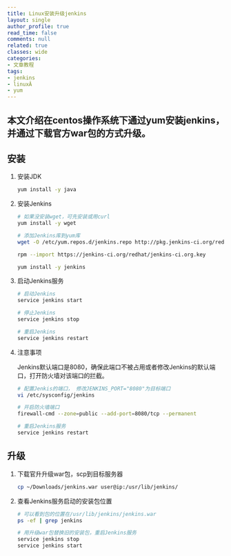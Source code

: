 ```yaml
---
title: Linux安装升级jenkins
layout: single
author_profile: true
read_time: false
comments: null
related: true
classes: wide
categories:
- 文章教程
tags:
- jenkins
- linuxÂ
- yum
---
```


## 本文介绍在centos操作系统下通过yum安装jenkins，并通过下载官方war包的方式升级。

## 安装

1. 安装JDK

   ``` bash
   yum install -y java
   ```

2. 安装Jenkins

   ``` bash
   # 如果没安装wget，可先安装或用curl
   yum install -y wget

   # 添加Jenkins库到yum库
   wget -O /etc/yum.repos.d/jenkins.repo http://pkg.jenkins-ci.org/redhat/jenkins.repo

   rpm --import https://jenkins-ci.org/redhat/jenkins-ci.org.key

   yum install -y jenkins
   ```

3. 启动Jenkins服务

   ``` bash
   # 启动Jenkins
   service jenkins start

   # 停止Jenkins
   service jenkins stop

   # 重启Jenkins
   service jenkins restart
   ```

4. 注意事项

   Jenkins默认端口是8080，确保此端口不被占用或者修改Jenkins的默认端口，打开防火墙对该端口的拦截。

   ``` bash
   # 配置Jenkis的端口， 修改JENKINS_PORT="8080"为目标端口
   vi /etc/sysconfig/jenkins

   # 开启防火墙端口
   firewall-cmd --zone=public --add-port=8080/tcp --permanent

   # 重启Jenkins服务
   service jenkins restart
   ```

## 升级

1. 下载官升升级war包，scp到目标服务器

   ``` bash
   cp ~/Downloads/jenkins.war user@ip:/usr/lib/jenkins/
   ```

2. 查看Jenkins服务启动的安装包位置

   ``` bash
   # 可以看到包的位置在/usr/lib/jenkins/jenkins.war
   ps -ef | grep jenkins

   # 用升级war包替换旧的安装包，重启Jenkins服务
   service jenkins stop
   service jenkins start
   ```